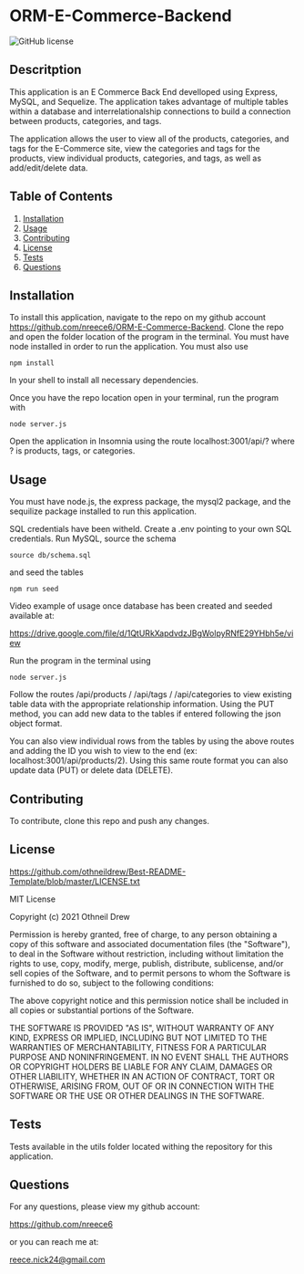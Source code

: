 # ORM-E-Commerce-Backend


![GitHub license](https://img.shields.io/badge/license-MIT-blue.svg)



## Descritption

This application is an E Commerce Back End develloped using Express, MySQL, and Sequelize. The application takes advantage of multiple tables within a database and interrelationalship connections to build a connection between products, categories, and tags.

The application allows the user to view all of the products, categories, and tags for the E-Commerce site, view the categories and tags for the products, view individual products, categories, and tags, as well as add/edit/delete data.


## Table of Contents

  1. [Installation](#installation)
  2. [Usage](#usage)
  3. [Contributing](#contributing)
  4. [License](#license)
  5. [Tests](#tests)
  6. [Questions](#questions)
  

## Installation

To install this application, navigate to the repo on my github account https://github.com/nreece6/ORM-E-Commerce-Backend. Clone the repo and open the folder location of the program in the terminal. You must have node installed in order to run the application. You must also use 

```
npm install
```

In your shell to install all necessary dependencies.

Once you have the repo location open in your terminal, run the program with 

```
node server.js
 ``` 
Open the application in Insomnia using the route localhost:3001/api/? where ? is products, tags, or categories.

## Usage

You must have node.js, the express package, the mysql2 package, and the sequilize package installed to run this application.

SQL credentials have been witheld. Create a .env pointing to your own SQL credentials. Run MySQL, source the schema 

```
source db/schema.sql
```
and seed the tables

```
npm run seed
```

Video example of usage once database has been created and seeded available at:

https://drive.google.com/file/d/1QtURkXapdvdzJBgWolpyRNfE29YHbh5e/view  

Run the program in the terminal using 

```
node server.js
```

Follow the routes /api/products / /api/tags / /api/categories to view existing table data with the appropriate relationship information. Using the PUT method, you can add new data to the tables if entered following the json object format.

You can also view individual rows from the tables by using the above routes and adding the ID you wish to view to the end (ex: localhost:3001/api/products/2). Using this same route format you can also update data (PUT) or delete data (DELETE).


## Contributing

To contribute, clone this repo and push any changes.


## License

https://github.com/othneildrew/Best-README-Template/blob/master/LICENSE.txt

MIT License

Copyright (c) 2021 Othneil Drew

Permission is hereby granted, free of charge, to any person obtaining a copy
of this software and associated documentation files (the "Software"), to deal
in the Software without restriction, including without limitation the rights
to use, copy, modify, merge, publish, distribute, sublicense, and/or sell
copies of the Software, and to permit persons to whom the Software is
furnished to do so, subject to the following conditions:

The above copyright notice and this permission notice shall be included in all
copies or substantial portions of the Software.

THE SOFTWARE IS PROVIDED "AS IS", WITHOUT WARRANTY OF ANY KIND, EXPRESS OR
IMPLIED, INCLUDING BUT NOT LIMITED TO THE WARRANTIES OF MERCHANTABILITY,
FITNESS FOR A PARTICULAR PURPOSE AND NONINFRINGEMENT. IN NO EVENT SHALL THE
AUTHORS OR COPYRIGHT HOLDERS BE LIABLE FOR ANY CLAIM, DAMAGES OR OTHER
LIABILITY, WHETHER IN AN ACTION OF CONTRACT, TORT OR OTHERWISE, ARISING FROM,
OUT OF OR IN CONNECTION WITH THE SOFTWARE OR THE USE OR OTHER DEALINGS IN THE
SOFTWARE.


## Tests

Tests available in the utils folder located withing the repository for this application.

## Questions


For any questions, please view my github account:

https://github.com/nreece6

or you can reach me at:

reece.nick24@gmail.com